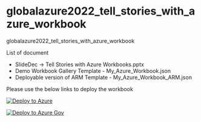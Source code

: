 # globalazure2022_tell_stories_with_azure_workbook
globalazure2022_tell_stories_with_azure_workbook

List of document 


- SlideDec -> Tell Stories with Azure Workbooks.pptx
- Demo Workbook Gallery Template - My_Azure_Workbook.json
- Deployable version of ARM Template - My_Azure_Workbook_ARM.json


Please use the below links to deploy the workbook 

[![Deploy to Azure](https://aka.ms/deploytoazurebutton)](https://portal.azure.com/#create/Microsoft.Template/uri/https%3A%2F%2Fraw.githubusercontent.com%2Fsamikroy%2Fglobalazure2022_tell_stories_with_azure_workbook%2Fmain%2FMy_Azure_Workbook_ARM.json)

[![Deploy to Azure Gov](https://aka.ms/deploytoazuregovbutton)](https://portal.azure.us/#create/Microsoft.Template/uri/https%3A%2F%2Fraw.githubusercontent.com%2Fsamikroy%2Fglobalazure2022_tell_stories_with_azure_workbook%2Fmain%2FMy_Azure_Workbook_ARM.json)
